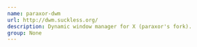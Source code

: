 ```yaml
---
name: paraxor-dwm
url: http://dwm.suckless.org/
description: Dynamic window manager for X (paraxor's fork).
group: None
---
```

